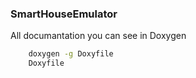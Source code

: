 ### SmartHouseEmulator

All documantation you can see in Doxygen 

```bash 
    doxygen -g Doxyfile
    Doxyfile
```